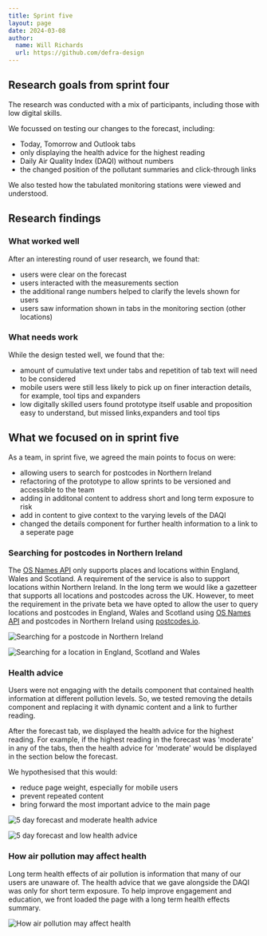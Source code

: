 ```yaml
---
title: Sprint five
layout: page
date: 2024-03-08
author:
  name: Will Richards
  url: https://github.com/defra-design
---
```


## Research goals from sprint four

The research was conducted with a mix of participants, including those with low digital skills.

We focussed on testing our changes to the forecast, including:
* Today, Tomorrow and Outlook tabs
* only displaying the health advice for the highest reading
* Daily Air Quality Index (DAQI) without numbers  
* the changed position of the pollutant summaries and click-through links

We also tested how the tabulated monitoring stations were viewed and understood.


## Research findings

### What worked well

After an interesting round of user research, we found that: 

* users were clear on the forecast
* users interacted with the measurements section
* the additional range numbers helped to clarify the levels shown for users
* users saw information shown in tabs in the monitoring section (other locations)


### What needs work

While the design tested well, we found that the:

* amount of cumulative text under tabs and repetition of tab text will need to be considered
* mobile users were still less likely to pick up on finer interaction details, for example, tool tips and expanders
* low digitally skilled users found prototype itself usable and proposition easy to understand, but missed links,expanders and tool tips


## What we focused on in sprint five

As a team, in sprint five, we agreed the main points to focus on were:  

* allowing users to search for postcodes in Northern Ireland
* refactoring of the prototype to allow sprints to be versioned and accessible to the team
* adding in additonal content to address short and long term exposure to risk
* add in content to give context to the varying levels of the DAQI
* changed the details component for further health information to a link to a seperate page

### Searching for postcodes in Northern Ireland 

The [OS Names API](https://www.ordnancesurvey.co.uk/products/os-names-api) only supports places and locations within England, Wales and Scotland. A requirement of the service is also to support locations within Northern Ireland. In the long term we would like a gazetteer that supports all locations and postcodes across the UK. However, to meet the requirement in the private beta we have opted to allow the user to query locations and postcodes in England, Wales and Scotland using [OS Names API](https://www.ordnancesurvey.co.uk/products/) and postcodes in Northern Ireland using [postcodes.io](https://postcodes.io/).

![Searching for a postcode in Northern Ireland](../../images/sprint-five/ni-postcode-search.png "Searching for postcodes in Northern Ireland ")

![Searching for a location in England, Scotland and Wales](../../images/sprint-five/where-do-you-want-to-check.png "Searching for a location in England, Scotland and Wales")
   

### Health advice

Users were not engaging with the details component that contained health information at different pollution levels. So, we tested removing the details component and replacing it with dynamic content and a link to further reading.

After the forecast tab, we displayed the health advice for the highest reading. For example, if the highest reading in the forecast was 'moderate' in any of the tabs, then the health advice for 'moderate' would be displayed in the section below the forecast.

We hypothesised that this would:
* reduce page weight, especially for mobile users
* prevent repeated content
* bring forward the most important advice to the main page


![5 day forecast and moderate health advice](../../images/sprint-five/moderate-forecast.png "5 day forecast and moderate health advice")

![5 day forecast and low health advice](../../images/sprint-five/low-forecast.png "5 day forecast and moderate health advice")

### How air pollution may affect health

Long term health effects of air pollution is information that many of our users are unaware of. The health advice that we gave alongside the DAQI was only for short term exposure. To help improve engagement and education, we front loaded the page with a long term health effects summary. 

![How air pollution may affect health](../../images/sprint-five/how-air-pollution.png "How air pollution may affect health")


